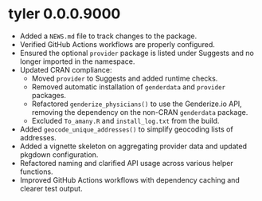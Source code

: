 # tyler 0.0.0.9000

* Added a `NEWS.md` file to track changes to the package.
* Verified GitHub Actions workflows are properly configured.
* Ensured the optional `provider` package is listed under Suggests and no longer
  imported in the namespace.
* Updated CRAN compliance:
  * Moved `provider` to Suggests and added runtime checks.
  * Removed automatic installation of `genderdata` and `provider` packages.
  * Refactored `genderize_physicians()` to use the Genderize.io API, removing the
    dependency on the non-CRAN `genderdata` package.
  * Excluded `To_amany.R` and `install_log.txt` from the build.
* Added `geocode_unique_addresses()` to simplify geocoding lists of addresses.
* Added a vignette skeleton on aggregating provider data and updated pkgdown configuration.
* Refactored naming and clarified API usage across various helper functions.
* Improved GitHub Actions workflows with dependency caching and clearer test output.
